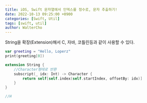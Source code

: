 ```yaml
---
title: iOS, Swift 문자열에서 인덱스를 정수로, 문자 추출하기!
date: 2022-10-13 09:25:00 +0900
categories: [Swift, Util]
tags: [swift, util]
author: WalterCho
---
```


<!-- C, 자바, 코틀린등 다른 프로그래밍 언어에서는 문자열에서 인덱스를 정수로 주고 문자를 추출할 수 있다.<br>

```kotlin
var str: String = "Loperz"
println(str[0])
//L
```
-->

String을 확장(Extension)해서 C, 자바, 코틀린등과 같이 사용할 수 있다.

```swift
var greeting = "Hello, Loperz"
print(greeting[0])

extension String {
    //Character형태로 반환
    subscript(_ idx: Int) -> Character {
        return self[self.index(self.startIndex, offsetBy: idx)]
    }
}

//H
```